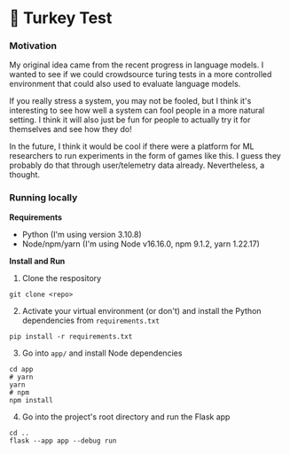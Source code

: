 # 🦃 Turkey Test

### Motivation
My original idea came from the recent progress in language models. I
wanted to see if we could crowdsource turing tests
in a more controlled environment that could also used to evaluate
language models.

If you really stress a system, you may not be fooled,
but I think it's interesting to see how well a system can fool
people in a more natural setting. I think it will also just be fun for
people to actually try it for themselves and see how they do!

In the future, I think it would be cool if there were a platform for ML
researchers to run experiments in the form of games like this.
I guess they probably do that through user/telemetry data already.
Nevertheless, a thought.

### Running locally

**Requirements**
- Python (I'm using version 3.10.8)
- Node/npm/yarn (I'm using Node v16.16.0, npm 9.1.2, yarn 1.22.17)

**Install and Run**
1. Clone the respository
```
git clone <repo>
```
2. Activate your virtual environment (or don't) and install the Python dependencies from `requirements.txt`
```
pip install -r requirements.txt
```
3. Go into `app/` and install Node dependencies
```
cd app
# yarn
yarn
# npm
npm install
```
4. Go into the project's root directory and run the Flask app
```
cd ..
flask --app app --debug run
```